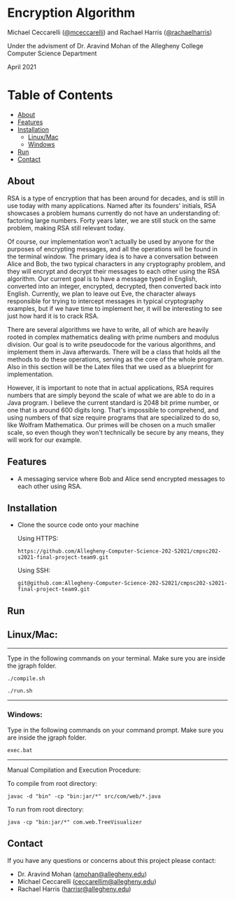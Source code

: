 # Encryption Algorithm

Michael Ceccarelli ([@mceccarelli](https://github.com/mceccarelli)) and Rachael Harris ([@rachaelharris](https://github.com/rachaelharris))

Under the advisment of Dr. Aravind Mohan of the Allegheny College Computer Science Department

April 2021

# Table of Contents

* [About](#about)
* [Features](#features)
* [Installation](#installation)
  * [Linux/Mac](#Linux/Mac)
  * [Windows](#windows)
* [Run](#run)
* [Contact](#contact)


## About

RSA is a type of encryption that has been around for decades, and is still in use today with many applications. Named after its founders' initials, RSA showcases a problem humans currently do not have an understanding of: factoring large numbers. Forty years later, we are still stuck on the same problem, making RSA still relevant today.

Of course, our implementation won't actually be used by anyone for the purposes of encrypting messages, and all the operations will be found in the terminal window. The primary idea is to have a conversation between Alice and Bob, the two typical characters in any cryptography problem, and they will encrypt and decrypt their messages to each other using the RSA algorithm. Our current goal is to have a message typed in English, converted into an integer, encrypted, decrypted, then converted back into English. Currently, we plan to leave out Eve, the character always responsible for trying to intercept messages in typical cryptography examples, but if we have time to implement her, it will be interesting to see just how hard it is to crack RSA.

There are several algorithms we have to write, all of which are heavily rooted in complex mathematics dealing with prime numbers and modulus division. Our goal is to write pseudocode for the various algorithms, and implement them in Java afterwards. There will be a class that holds all the methods to do these operations, serving as the core of the whole program. Also in this section will be the Latex files that we used as a blueprint for implementation.

However, it is important to note that in actual applications, RSA requires numbers that are simply beyond the scale of what we are able to do in a Java program. I believe the current standard is 2048 bit prime number, or one that is around 600 digits long. That's impossible to comprehend, and using numbers of that size require programs that are specialized to do so, like Wolfram Mathematica. Our primes will be chosen on a much smaller scale, so even though they won't technically be secure by any means, they will work for our example.

## Features

- A messaging service where Bob and Alice send encrypted messages to each other using RSA.

## Installation

- Clone the source code onto your machine

  Using HTTPS:

  ```https://github.com/Allegheny-Computer-Science-202-S2021/cmpsc202-s2021-final-project-team9.git```

  Using SSH:

  ```git@github.com:Allegheny-Computer-Science-202-S2021/cmpsc202-s2021-final-project-team9.git```

## Run

## Linux/Mac:

-----------------------------------------------------------

Type in the following commands on your terminal. Make sure you are inside the jgraph folder.

```./compile.sh```

```./run.sh```

-----------------------------------------------------------

### Windows:

Type in the following commands on your command prompt. Make sure you are inside the jgraph folder.

```exec.bat```

-----------------------------------------------------------
Manual Compilation and Execution Procedure:

To compile from root directory:
```shell
javac -d "bin" -cp "bin:jar/*" src/com/web/*.java
```
To run from root directory:
```shell
java -cp "bin:jar/*" com.web.TreeVisualizer
```


## Contact

If you have any questions or concerns about this project please contact:

- Dr. Aravind Mohan (amohan@allegheny.edu)
- Michael Ceccarelli (ceccarellim@allegheny.edu)
- Rachael Harris (harrisr@allegheny.edu)
